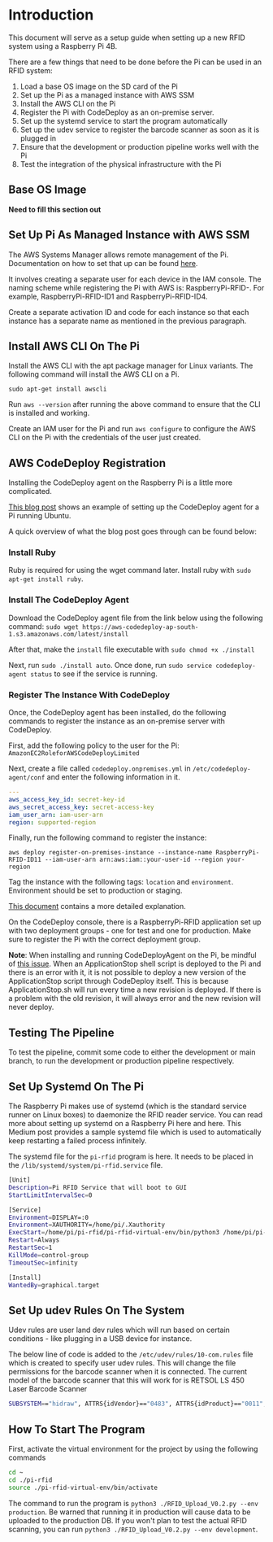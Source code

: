 # Introduction

This document will serve as a setup guide when setting up a new RFID system using a Raspberry Pi 4B.

There are a few things that need to be done before the Pi can be used in an RFID system:

1. Load a base OS image on the SD card of the Pi
2. Set up the Pi as a managed instance with AWS SSM
3. Install the AWS CLI on the Pi
4. Register the Pi with CodeDeploy as an on-premise server.
5. Set up the systemd service to start the program automatically
6. Set up the udev service to register the barcode scanner as soon as it is plugged in
7. Ensure that the development or production pipeline works well with the Pi
8. Test the integration of the physical infrastructure with the Pi

## Base OS Image

**Need to fill this section out**

## Set Up Pi As Managed Instance with AWS SSM

The AWS Systems Manager allows remote management of the Pi. Documentation on how to set that up can be found [here](https://aws.amazon.com/blogs/mt/manage-raspberry-pi-devices-using-aws-systems-manager/).

It involves creating a separate user for each device in the IAM console. The naming scheme while registering the Pi with AWS is: RaspberryPi-RFID-<location>. For example, RaspberryPi-RFID-ID1 and RaspberryPi-RFID-ID4.

Create a separate activation ID and code for each instance so that each instance has a separate name as mentioned in the previous paragraph.

## Install AWS CLI On The Pi

Install the AWS CLI with the apt package manager for Linux variants. The following command will install the AWS CLI on a Pi.

`sudo apt-get install awscli`

Run `aws --version` after running the above command to ensure that the CLI is installed and working.

Create an IAM user for the Pi and run `aws configure` to configure the AWS CLI on the Pi with the credentials of the user just created.

## AWS CodeDeploy Registration

Installing the CodeDeploy agent on the Raspberry Pi is a little more complicated.

[This blog post](https://aws.amazon.com/blogs/devops/automating-deployments-to-raspberry-pi-devices-using-aws-codepipeline/) shows an example of setting up the CodeDeploy agent for a Pi running Ubuntu.

A quick overview of what the blog post goes through can be found below:

### Install Ruby

Ruby is required for using the wget command later. Install ruby with `sudo apt-get install ruby`.

### Install The CodeDeploy Agent

Download the CodeDeploy agent file from the link below using the following command:
`sudo wget https://aws-codedeploy-ap-south-1.s3.amazonaws.com/latest/install`

After that, make the `install` file executable with `sudo chmod +x ./install`

Next, run `sudo ./install auto`. Once done, run `sudo service codedeploy-agent status` to see if the service is running.

### Register The Instance With CodeDeploy

Once, the CodeDeploy agent has been installed, do the following commands to register the instance as an on-premise server with CodeDeploy.

First, add the following policy to the user for the Pi: `AmazonEC2RoleforAWSCodeDeployLimited`

Next, create a file called `codedeploy.onpremises.yml` in `/etc/codedeploy-agent/conf` and enter the following information in it.

``` yaml
---
aws_access_key_id: secret-key-id
aws_secret_access_key: secret-access-key
iam_user_arn: iam-user-arn
region: supported-region
```

Finally, run the following command to register the instance:

`aws deploy register-on-premises-instance --instance-name RaspberryPi-RFID-ID11 --iam-user-arn arn:aws:iam::your-user-id --region your-region`

Tag the instance with the following tags: `location` and `environment`. Environment should be set to production or staging.

[This document](https://docs.aws.amazon.com/codedeploy/latest/userguide/register-on-premises-instance-iam-user-arn.html#register-on-premises-instance-iam-user-arn-1) contains a more detailed explanation.

On the CodeDeploy console, there is a RaspberryPi-RFID application set up with two deployment groups - one for test and one for production. Make sure to register the Pi with the correct deployment group.

**Note**: When installing and running CodeDeployAgent on the Pi, be mindful of [this issue](https://github.com/aws/aws-codedeploy-agent/issues/80).
When an ApplicationStop shell script is deployed to the Pi and there is an error with it, it is not possible to deploy a new version of the ApplicationStop script through CodeDeploy itself. This is because ApplicationStop.sh will run every time a new revision is deployed. If there is a problem with the old revision, it will always error and the new revision will never deploy.

## Testing The Pipeline

To test the pipeline, commit some code to either the development or main branch, to run the development or production pipeline respectively.

## Set Up Systemd On The Pi

The Raspberry Pi makes use of systemd (which is the standard service runner on Linux boxes) to daemonize the RFID reader service. You can read more about setting up systemd on a Raspberry Pi here and here. This Medium post provides a sample systemd file which is used to automatically keep restarting a failed process infinitely.

The systemd file for the `pi-rfid` program is here. It needs to be placed in the `/lib/systemd/system/pi-rfid.service` file.

```bash
[Unit]
Description=Pi RFID Service that will boot to GUI
StartLimitIntervalSec=0

[Service]
Environment=DISPLAY=:0
Environment=XAUTHORITY=/home/pi/.Xauthority
ExecStart=/home/pi/pi-rfid/pi-rfid-virtual-env/bin/python3 /home/pi/pi-rfid/RFID_Upload_V0.2.py --env development
Restart=Always
RestartSec=1
KillMode=control-group
TimeoutSec=infinity

[Install]
WantedBy=graphical.target
```

## Set Up udev Rules On The System

Udev rules are user land dev rules which will run based on certain conditions - like plugging in a USB device for instance.

The below line of code is added to the `/etc/udev/rules/10-com.rules` file which is created to specify user udev rules. This will change the file permissions for the barcode scanner when it is connected. The current model of the barcode scanner that this will work for is RETSOL LS 450 Laser Barcode Scanner

```bash
SUBSYSTEM=="hidraw", ATTRS{idVendor}=="0483", ATTRS{idProduct}=="0011", MODE="666", SYMLINK+="usb-barcode-scanner"
```

## How To Start The Program

First, activate the virtual environment for the project by using the following commands

```bash
cd ~
cd ./pi-rfid
source ./pi-rfid-virtual-env/bin/activate
```

The command to run the program is `python3 ./RFID_Upload_V0.2.py --env production`. Be warned that running it in production will cause data to be uploaded to the production DB. If you won't plan to test the actual RFID scanning, you can run `python3 ./RFID_Upload_V0.2.py --env development`.

